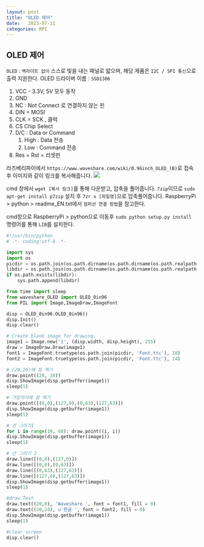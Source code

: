 ```yaml
---
layout: post
title: "OLED 제어"
date:   2023-07-11
categories: RPI
---
```


## OLED 제어
`OLED` : `백라이트 없이` 스스로 빛을 내는 패널로 얇으며, 해당 제품은 `I2C / SPI 통신`으로 출력 지원한다.
OLED 드라이버 이름 : `SSD1306`

1. VCC - 3.3V, 5V 모두 동작
2. GND
3. NC : Not Connect 로 연결하지 않는 핀
4. DIN = MOSI
5. CLK = SCK , 클럭
6. CS Chip Select
7. D/C : Data or Command
	1) High : Data 전송
	2) Low : Command 전송
8. Res = Rst = 리셋핀

라즈베리파이에서 `https://www.waveshare.com/wiki/0.96inch_OLED_(B)`로 접속후 이미지와 같이 링크를 복사해줍니다. 
![](https://velog.velcdn.com/images/dev-hoon/post/cc4b553b-6233-4c14-8fef-d9120eca96e7/image.png)

cmd 창에서 `wget [복사 링크]`를 통해 다운받고, 압축을 풀어줍니다. 
`7zip`이므로 `sudo apt-get install p7zip` 설치 후 `7zr x [파일명]`으로 압축풀어줍니다.
RaspberryPi > python > readme_EN.txt에서 `점퍼선 연결 방법`을 참고한다.

cmd창으로 RaspberryPi > python으로 이동후 `sudo python setup.py install` 명령어를 통해 `LIB`를 설치한다.

```py
#!/usr/bin/python
# -*- coding:utf-8 -*-

import sys
import os
picdir = os.path.join(os.path.dirname(os.path.dirname(os.path.realpath(__file__))), 'pic')
libdir = os.path.join(os.path.dirname(os.path.dirname(os.path.realpath(__file__))), 'lib')
if os.path.exists(libdir):
    sys.path.append(libdir)

from time import sleep
from waveshare_OLED import OLED_0in96
from PIL import Image,ImageDraw,ImageFont

disp = OLED_0in96.OLED_0in96()
disp.Init()
disp.clear()

# Create blank image for drawing.
image1 = Image.new('1', (disp.width, disp.height), 255)
draw = ImageDraw.Draw(image1)
font1 = ImageFont.truetype(os.path.join(picdir, 'Font.ttc'), 18)
font2 = ImageFont.truetype(os.path.join(picdir, 'Font.ttc'), 24)

# (20,20)에 점 찍기
draw.point((20, 20))
disp.ShowImage(disp.getbuffer(image1))
sleep(1)

# 가장자리에 점 찍기
draw.point([(0,0),(127,0),(0,63),(127,63)])
disp.ShowImage(disp.getbuffer(image1))
sleep(1)

# 선 그리기1
for i in range(10, 60): draw.point((i, i))
disp.ShowImage(disp.getbuffer(image1))
sleep(1)

# 선 그리기 2
draw.line([(0,0),(127,0)])
draw.line([(0,0),(0,63)])
draw.line([(0,63),(127,63)])
draw.line([(127,0),(127,63)])
disp.ShowImage(disp.getbuffer(image1))
sleep(1)

#draw Text
draw.text((20,0), 'Waveshare ', font = font1, fill = 0)
draw.text((20,24), u'한글 ', font = font2, fill = 0)
disp.ShowImage(disp.getbuffer(image1))
sleep(1)

#clear screen
disp.clear()
```

